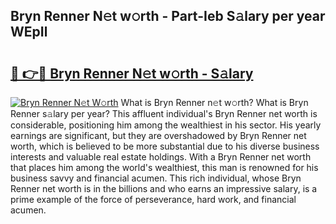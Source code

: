 ## Bryn Renner N𝚎t w𝚘rth - Part-Ieb S𝚊lary per year WEpIl

# <h2><a href="http://gc0gd06.nevu.top/?p=Bryn+Renner">🔗 👉🔴 Bryn Renner N𝚎t w𝚘rth - S𝚊lary</a></h2>

[![Bryn Renner N𝚎t W𝚘rth](https://i.imgur.com/Oavwk0R.jpeg)](http://gc0gd06.nevu.top/?p=Bryn+Renner)
What is Bryn Renner n𝚎t w𝚘rth? What is Bryn Renner s𝚊lary per year?
This affluent individual's Bryn Renner net worth is considerable, positioning him among the wealthiest in his sector. His yearly earnings are significant, but they are overshadowed by Bryn Renner net worth, which is believed to be more substantial due to his diverse business interests and valuable real estate holdings. With a Bryn Renner net worth that places him among the world's wealthiest, this man is renowned for his business savvy and financial acumen. This rich individual, whose Bryn Renner net worth is in the billions and who earns an impressive salary, is a prime example of the force of perseverance, hard work, and financial acumen.
